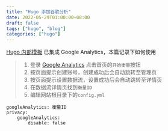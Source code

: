 ```yaml
---
title: "Hugo 添加谷歌分析"
date: 2022-05-29T01:00:00+08:00
draft: false
tags: ["hugo", "blog"]
categories: ["hugo"]
---
```


[Hugo 内部模板](https://gohugo.io/templates/internal) 已集成 Google Analytics，本篇记录下如何使用

> 1. 登录 [Google Analytics](https://analytics.google.com/) 点击首页的`开始衡量`按钮
> 2. 按页面提示创建账号，创建成功后会自动跳转至管理页
> 3. 按页面提示设置数据流，设置成功后会自动跳转至详情页
> 4. 在数据流详情页找到`衡量ID`
> 5. 编辑网站根目录下的`config.yml`
```
googleAnalytics: 衡量ID
privacy:
    googleAnalytics:
        disable: false
```

